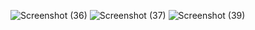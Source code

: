 ![Screenshot (36)](https://github.com/sathishpothakamuri/Air-pollution-monitoring-system-using-IoT-/assets/139701357/4e79ebcf-e604-4f1e-9e5f-bd74c24d0b75)
![Screenshot (37)](https://github.com/sathishpothakamuri/Air-pollution-monitoring-system-using-IoT-/assets/139701357/68a8bdc6-78ab-49b4-80bd-36ad19934881)
![Screenshot (39)](https://github.com/sathishpothakamuri/Air-pollution-monitoring-system-using-IoT-/assets/139701357/fa48b552-8263-462a-b787-600cc8e8388f)
